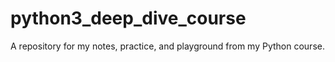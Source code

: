 # python3_deep_dive_course
A repository for my notes, practice, and playground from my Python course.
